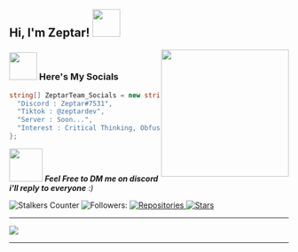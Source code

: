 <h2> Hi, I'm Zeptar! <img src="https://media.giphy.com/media/mGcNjsfWAjY5AEZNw6/giphy.gif" width="50"></h2>
<img align='right' src="https://media.giphy.com/media/M9gbBd9nbDrOTu1Mqx/giphy.gif" width="230">




### <img src="https://media.giphy.com/media/VgCDAzcKvsR6OM0uWg/giphy.gif" width="50"> Here's My Socials

```csharp
string[] ZeptarTeam_Socials = new string[] { 
  "Discord : Zeptar#7531", 
  "Tiktok : @zeptardev",
  "Server : Soon...",
  "Interest : Critical Thinking, Obfuscation, Discord Tools"
};
```

<img src="https://media.giphy.com/media/LnQjpWaON8nhr21vNW/giphy.gif" width="60"> <em><b>Feel Free to DM me on discord i'll reply to everyone</b> :)</em>

![Stalkers Counter](https://badges.pufler.dev/visits/ZeptarTeam/ZeptarTeam?style=for-the-badge&color=red&logo=elixir&logoColor=red&label=Stalkers+Counter)
![Followers:](https://img.shields.io/github/followers/ZeptarTeam?style=for-the-badge&color=red&logo=elixir&logoColor=red)
<a href="https://github.com/ZeptarTeam?tab=repositories">
      <img src="https://badges.pufler.dev/repos/owersite?style=for-the-badge&logo=elixir&logoColor=red&color=red&cacheSeconds=3600" alt="Repositories"/>
    </a>
    <a href="https://github.com/ZeptarTeam">
      <img src="https://img.shields.io/github/stars/ZeptarTeam?color=red&logo=elixir&logoColor=red&style=for-the-badge&cacheSeconds=3600" alt="Stars"/>
    </a>

---

![](https://komarev.com/ghpvc/?username=ZeptarTeam)

---
